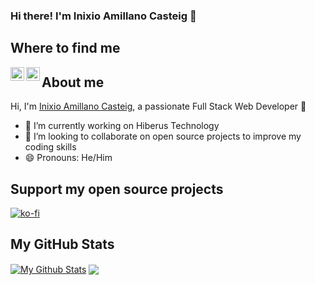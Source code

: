 ### Hi there! I'm Inixio Amillano Casteig 👋

## Where to find me
<div>
<a href="https://twitter.com/inixiodev">
  <img align="left" alt="Inixio | Twitter" width="22px" src="https://raw.githubusercontent.com/peterthehan/peterthehan/master/assets/twitter.svg" />
</a>
<a href="https://www.linkedin.com/in/inixioamillano/">
  <img align="left" alt="Inixio's LinkedIN" width="22px" src="https://raw.githubusercontent.com/peterthehan/peterthehan/master/assets/linkedin.svg" />
</a>
</div>

## About me

Hi, I'm [Inixio Amillano Casteig](https://inixio.dev/), a passionate Full Stack Web Developer 🚀

* 🔭 I’m currently working on Hiberus Technology
* 👯 I’m looking to collaborate on open source projects to improve my coding skills
* 😄 Pronouns: He/Him

## Support my open source projects

[![ko-fi](https://ko-fi.com/img/githubbutton_sm.svg)](https://ko-fi.com/V7V43E9M0)

## My GitHub Stats

<a href="https://github.com/inixioamillano">
<img align="center" alt="My Github Stats" src="https://github-readme-stats.codestackr.vercel.app/api?username=inixioamillano&show_icons=true&hide_border=true&count_private=true&include_all_commits=true&theme=radical" /></a>

<a href="https://github.com/inixioamillano">
  <img align="center" src="https://github-readme-stats.anuraghazra1.vercel.app/api/top-langs/?username=inixioamillano&layout=compact&theme=radical" />
</a>
